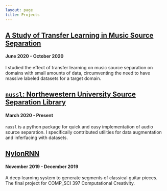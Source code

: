 ```yaml
---
layout: page
title: Projects
---
```


## [A Study of Transfer Learning in Music Source Separation](https://arxiv.org/abs/2010.12650)
#### June 2020 - October 2020
I studied the effect of transfer learning on music source separation on domains with small amounts of data, circumventing the need to have massive labeled datasets for a target domain. 

## [`nussl`: Northewestern University Source Separation Library](https://github.com/nussl/nussl)
#### March 2020 - Present
`nussl` is a python package for quick and easy implementation of audio source separation. I specifically contributed utilities for data augmentation and inferfacing with datasets. 

## [NylonRNN](NylonRNN)
#### November 2019 - December 2019
A deep learning system to generate segments of classical guitar pieces. The final project for COMP_SCI 397 Computational Creativity.


